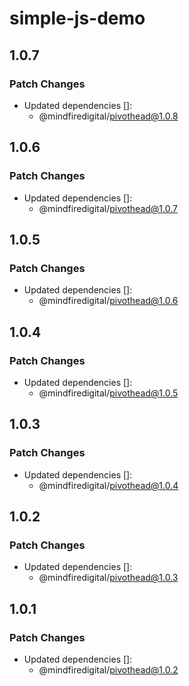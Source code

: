 # simple-js-demo

## 1.0.7

### Patch Changes

- Updated dependencies []:
  - @mindfiredigital/pivothead@1.0.8

## 1.0.6

### Patch Changes

- Updated dependencies []:
  - @mindfiredigital/pivothead@1.0.7

## 1.0.5

### Patch Changes

- Updated dependencies []:
  - @mindfiredigital/pivothead@1.0.6

## 1.0.4

### Patch Changes

- Updated dependencies []:
  - @mindfiredigital/pivothead@1.0.5

## 1.0.3

### Patch Changes

- Updated dependencies []:
  - @mindfiredigital/pivothead@1.0.4

## 1.0.2

### Patch Changes

- Updated dependencies []:
  - @mindfiredigital/pivothead@1.0.3

## 1.0.1

### Patch Changes

- Updated dependencies []:
  - @mindfiredigital/pivothead@1.0.2
